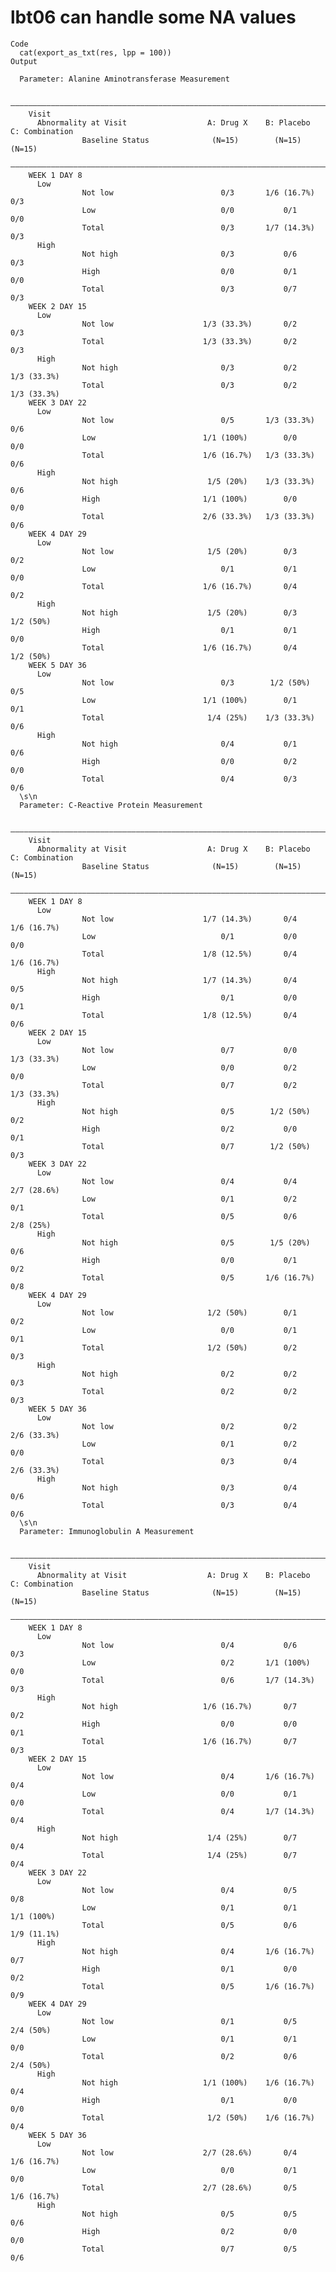# lbt06 can handle some NA values

    Code
      cat(export_as_txt(res, lpp = 100))
    Output
      
      Parameter: Alanine Aminotransferase Measurement
      
        —————————————————————————————————————————————————————————————————————————————————
        Visit                                                                            
          Abnormality at Visit                  A: Drug X    B: Placebo    C: Combination
                    Baseline Status              (N=15)        (N=15)          (N=15)    
        —————————————————————————————————————————————————————————————————————————————————
        WEEK 1 DAY 8                                                                     
          Low                                                                            
                    Not low                        0/3       1/6 (16.7%)        0/3      
                    Low                            0/0           0/1            0/0      
                    Total                          0/3       1/7 (14.3%)        0/3      
          High                                                                           
                    Not high                       0/3           0/6            0/3      
                    High                           0/0           0/1            0/0      
                    Total                          0/3           0/7            0/3      
        WEEK 2 DAY 15                                                                    
          Low                                                                            
                    Not low                    1/3 (33.3%)       0/2            0/3      
                    Total                      1/3 (33.3%)       0/2            0/3      
          High                                                                           
                    Not high                       0/3           0/2        1/3 (33.3%)  
                    Total                          0/3           0/2        1/3 (33.3%)  
        WEEK 3 DAY 22                                                                    
          Low                                                                            
                    Not low                        0/5       1/3 (33.3%)        0/6      
                    Low                        1/1 (100%)        0/0            0/0      
                    Total                      1/6 (16.7%)   1/3 (33.3%)        0/6      
          High                                                                           
                    Not high                    1/5 (20%)    1/3 (33.3%)        0/6      
                    High                       1/1 (100%)        0/0            0/0      
                    Total                      2/6 (33.3%)   1/3 (33.3%)        0/6      
        WEEK 4 DAY 29                                                                    
          Low                                                                            
                    Not low                     1/5 (20%)        0/3            0/2      
                    Low                            0/1           0/1            0/0      
                    Total                      1/6 (16.7%)       0/4            0/2      
          High                                                                           
                    Not high                    1/5 (20%)        0/3         1/2 (50%)   
                    High                           0/1           0/1            0/0      
                    Total                      1/6 (16.7%)       0/4         1/2 (50%)   
        WEEK 5 DAY 36                                                                    
          Low                                                                            
                    Not low                        0/3        1/2 (50%)         0/5      
                    Low                        1/1 (100%)        0/1            0/1      
                    Total                       1/4 (25%)    1/3 (33.3%)        0/6      
          High                                                                           
                    Not high                       0/4           0/1            0/6      
                    High                           0/0           0/2            0/0      
                    Total                          0/4           0/3            0/6      
      \s\n
      Parameter: C-Reactive Protein Measurement
      
        —————————————————————————————————————————————————————————————————————————————————
        Visit                                                                            
          Abnormality at Visit                  A: Drug X    B: Placebo    C: Combination
                    Baseline Status              (N=15)        (N=15)          (N=15)    
        —————————————————————————————————————————————————————————————————————————————————
        WEEK 1 DAY 8                                                                     
          Low                                                                            
                    Not low                    1/7 (14.3%)       0/4        1/6 (16.7%)  
                    Low                            0/1           0/0            0/0      
                    Total                      1/8 (12.5%)       0/4        1/6 (16.7%)  
          High                                                                           
                    Not high                   1/7 (14.3%)       0/4            0/5      
                    High                           0/1           0/0            0/1      
                    Total                      1/8 (12.5%)       0/4            0/6      
        WEEK 2 DAY 15                                                                    
          Low                                                                            
                    Not low                        0/7           0/0        1/3 (33.3%)  
                    Low                            0/0           0/2            0/0      
                    Total                          0/7           0/2        1/3 (33.3%)  
          High                                                                           
                    Not high                       0/5        1/2 (50%)         0/2      
                    High                           0/2           0/0            0/1      
                    Total                          0/7        1/2 (50%)         0/3      
        WEEK 3 DAY 22                                                                    
          Low                                                                            
                    Not low                        0/4           0/4        2/7 (28.6%)  
                    Low                            0/1           0/2            0/1      
                    Total                          0/5           0/6         2/8 (25%)   
          High                                                                           
                    Not high                       0/5        1/5 (20%)         0/6      
                    High                           0/0           0/1            0/2      
                    Total                          0/5       1/6 (16.7%)        0/8      
        WEEK 4 DAY 29                                                                    
          Low                                                                            
                    Not low                     1/2 (50%)        0/1            0/2      
                    Low                            0/0           0/1            0/1      
                    Total                       1/2 (50%)        0/2            0/3      
          High                                                                           
                    Not high                       0/2           0/2            0/3      
                    Total                          0/2           0/2            0/3      
        WEEK 5 DAY 36                                                                    
          Low                                                                            
                    Not low                        0/2           0/2        2/6 (33.3%)  
                    Low                            0/1           0/2            0/0      
                    Total                          0/3           0/4        2/6 (33.3%)  
          High                                                                           
                    Not high                       0/3           0/4            0/6      
                    Total                          0/3           0/4            0/6      
      \s\n
      Parameter: Immunoglobulin A Measurement
      
        —————————————————————————————————————————————————————————————————————————————————
        Visit                                                                            
          Abnormality at Visit                  A: Drug X    B: Placebo    C: Combination
                    Baseline Status              (N=15)        (N=15)          (N=15)    
        —————————————————————————————————————————————————————————————————————————————————
        WEEK 1 DAY 8                                                                     
          Low                                                                            
                    Not low                        0/4           0/6            0/3      
                    Low                            0/2       1/1 (100%)         0/0      
                    Total                          0/6       1/7 (14.3%)        0/3      
          High                                                                           
                    Not high                   1/6 (16.7%)       0/7            0/2      
                    High                           0/0           0/0            0/1      
                    Total                      1/6 (16.7%)       0/7            0/3      
        WEEK 2 DAY 15                                                                    
          Low                                                                            
                    Not low                        0/4       1/6 (16.7%)        0/4      
                    Low                            0/0           0/1            0/0      
                    Total                          0/4       1/7 (14.3%)        0/4      
          High                                                                           
                    Not high                    1/4 (25%)        0/7            0/4      
                    Total                       1/4 (25%)        0/7            0/4      
        WEEK 3 DAY 22                                                                    
          Low                                                                            
                    Not low                        0/4           0/5            0/8      
                    Low                            0/1           0/1         1/1 (100%)  
                    Total                          0/5           0/6        1/9 (11.1%)  
          High                                                                           
                    Not high                       0/4       1/6 (16.7%)        0/7      
                    High                           0/1           0/0            0/2      
                    Total                          0/5       1/6 (16.7%)        0/9      
        WEEK 4 DAY 29                                                                    
          Low                                                                            
                    Not low                        0/1           0/5         2/4 (50%)   
                    Low                            0/1           0/1            0/0      
                    Total                          0/2           0/6         2/4 (50%)   
          High                                                                           
                    Not high                   1/1 (100%)    1/6 (16.7%)        0/4      
                    High                           0/1           0/0            0/0      
                    Total                       1/2 (50%)    1/6 (16.7%)        0/4      
        WEEK 5 DAY 36                                                                    
          Low                                                                            
                    Not low                    2/7 (28.6%)       0/4        1/6 (16.7%)  
                    Low                            0/0           0/1            0/0      
                    Total                      2/7 (28.6%)       0/5        1/6 (16.7%)  
          High                                                                           
                    Not high                       0/5           0/5            0/6      
                    High                           0/2           0/0            0/0      
                    Total                          0/7           0/5            0/6      

